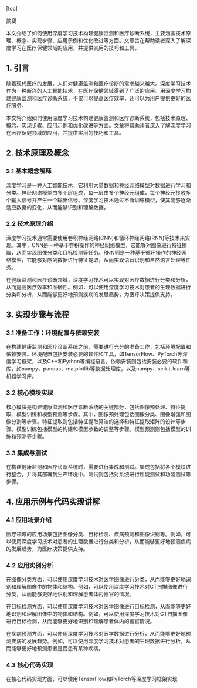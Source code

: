 
[toc]                    
                
                
摘要

本文介绍了如何使用深度学习技术构建健康监测和医疗诊断系统，主要涵盖技术原理、概念、实现步骤、应用示例和优化改进等方面。文章旨在帮助读者深入了解深度学习在医疗保健领域的应用，并提供实用的技巧和工具。

## 1. 引言

随着现代医疗的发展，人们对健康监测和医疗诊断的需求越来越大。深度学习技术作为一种新兴的人工智能技术，在医疗保健领域得到了广泛的应用。用深度学习构建健康监测和医疗诊断系统，不仅可以提高医疗效率，还可以为用户提供更好的医疗服务。

本文将介绍如何使用深度学习技术构建健康监测和医疗诊断系统，包括技术原理、概念、实现步骤、应用示例和优化改进等方面。文章将帮助读者深入了解深度学习在医疗保健领域的应用，并提供实用的技巧和工具。

## 2. 技术原理及概念

### 2.1 基本概念解释

深度学习是一种人工智能技术，它利用大量数据和神经网络模型对数据进行学习和分类。神经网络模型由多个层组成，每一层由多个神经元组成，每个神经元接收多个输入信号并产生一个输出信号。深度学习技术通过不断训练模型，使其能够逐渐适应数据的变化，从而能够识别和理解数据。

### 2.2 技术原理介绍

深度学习技术通常需要使用卷积神经网络(CNN)和循环神经网络(RNN)等技术来实现。其中，CNN是一种基于卷积操作的神经网络模型，它能够对图像进行特征提取，从而实现图像分类和目标检测等任务。RNN则是一种基于循环操作的神经网络模型，它能够对序列数据进行特征提取，从而实现语音识别和自然语言处理等任务。

在健康监测和医疗诊断领域，深度学习技术可以实现对医疗数据进行分类和分析，从而提高医疗效率和准确性。例如，可以使用深度学习技术对患者的生理数据进行分类和分析，从而能够更好地预测疾病的发展趋势，为医疗决策提供支持。

## 3. 实现步骤与流程

### 3.1 准备工作：环境配置与依赖安装

在构建健康监测和医疗诊断系统之前，需要进行充分的准备工作，包括环境配置和依赖安装。环境配置包括安装必要的软件和工具，如TensorFlow、PyTorch等深度学习框架，以及C++和Python等编程语言。依赖安装则包括安装必要的软件和库，如numpy、pandas、matplotlib等数据处理库，以及numpy、scikit-learn等机器学习库。

### 3.2 核心模块实现

核心模块是构建健康监测和医疗诊断系统的关键部分，包括图像预处理、特征提取、模型训练和模型预测等步骤。其中，图像预处理包括图像分类、图像增强和图像分割等步骤。特征提取则包括特征提取算法的选择和特征提取矩阵的设计等步骤。模型训练包括模型的构建和模型参数的调整等步骤。模型预测则包括模型的训练和预测等步骤。

### 3.3 集成与测试

在构建健康监测和医疗诊断系统时，需要进行集成和测试。集成包括将各个模块进行整合，并将其部署到生产环境中。测试则包括对系统进行性能测试和功能测试等步骤。

## 4. 应用示例与代码实现讲解

### 4.1 应用场景介绍

医疗领域的应用场景包括图像分类、目标检测、疾病预测和图像识别等。例如，可以使用深度学习技术对患者的生理数据进行分类和分析，从而能够更好地预测疾病的发展趋势，为医疗决策提供支持。

### 4.2 应用实例分析

在图像分类方面，可以使用深度学习技术对医学图像进行分类，从而能够更好地识别和理解图像中的物体和结构。例如，可以使用深度学习技术对CT扫描图像进行分类，从而能够更好地识别和理解患者体内器官的情况。

在目标检测方面，可以使用深度学习技术对医学图像进行目标检测，从而能够更好地识别和理解图像中的物体和结构。例如，可以使用深度学习技术对CT扫描图像进行目标检测，从而能够更好地识别和理解患者体内的器官情况。

在疾病预测方面，可以使用深度学习技术对医学数据进行分析，从而能够更好地预测疾病的发展趋势。例如，可以使用深度学习技术对患者的生理数据进行分析，从而能够更好地预测患者是否患有某种疾病。

### 4.3 核心代码实现

在核心代码实现方面，可以使用TensorFlow和PyTorch等深度学习框架实现

